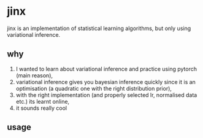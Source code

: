 # jinx
jinx is an implementation of statistical learning algorithms, but only using variational inference.

## why
1.  I wanted to learn about variational inference and practice using pytorch (main reason),
2.  variational inference gives you bayesian inference quickly since it is an optimisation (a quadratic one with the right distribution prior),
3.  with the right implementation (and properly selected lr, normalised data etc.) its learnt online,
4.  it sounds really cool

## usage
